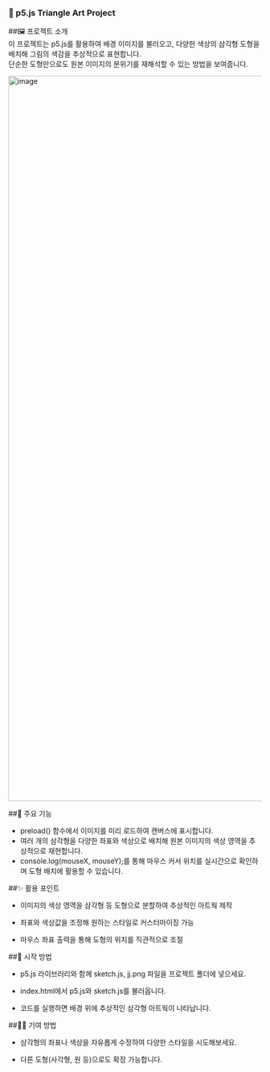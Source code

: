 ### 🎨 p5.js Triangle Art Project
##🖼️ 프로젝트 소개 <br>
이 프로젝트는 p5.js를 활용하여 배경 이미지를 불러오고, 다양한 색상의 삼각형 도형을 배치해 그림의 색감을 추상적으로 표현합니다. <br> 단순한 도형만으로도 원본 이미지의 분위기를 재해석할 수 있는 방법을 보여줍니다.


<img width="2560" height="1440" alt="image" src="https://github.com/user-attachments/assets/579d9fce-1651-4d26-a671-0b52058d8426" />


##📝 주요 기능<br>
- preload() 함수에서 이미지를 미리 로드하여 캔버스에 표시합니다.<br>
- 여러 개의 삼각형을 다양한 좌표와 색상으로 배치해 원본 이미지의 색상 영역을 추상적으로 재현합니다.<br>
- console.log(mouseX, mouseY);를 통해 마우스 커서 위치를 실시간으로 확인하며 도형 배치에 활용할 수 있습니다.<br>

##✨ 활용 포인트<br>
- 이미지의 색상 영역을 삼각형 등 도형으로 분할하여 추상적인 아트웍 제작<br>

- 좌표와 색상값을 조정해 원하는 스타일로 커스터마이징 가능<br>

- 마우스 좌표 출력을 통해 도형의 위치를 직관적으로 조절<br>

##🚀 시작 방법<br>
- p5.js 라이브러리와 함께 sketch.js, jj.png 파일을 프로젝트 폴더에 넣으세요.<br>

- index.html에서 p5.js와 sketch.js를 불러옵니다.<br>

- 코드를 실행하면 배경 위에 추상적인 삼각형 아트웍이 나타납니다.<br>

##🧑‍💻 기여 방법<br>
- 삼각형의 좌표나 색상을 자유롭게 수정하여 다양한 스타일을 시도해보세요.<br>

- 다른 도형(사각형, 원 등)으로도 확장 가능합니다.


